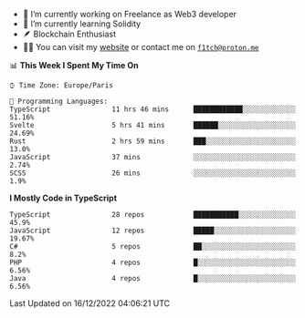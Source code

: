 - 🔭 I’m currently working on Freelance as Web3 developer
- 🌱 I’m currently learning Solidity
- 🪶 Blockchain Enthusiast
- 👨‍💻 You can visit my [website](https://f1tch.xyz) or contact me on [`f1tch@proton.me`](mailto:f1tch@proton.me)

<!--START_SECTION:waka-->
📊 **This Week I Spent My Time On** 

```text
⌚︎ Time Zone: Europe/Paris

💬 Programming Languages: 
TypeScript               11 hrs 46 mins      ████████████░░░░░░░░░░░░░   51.16% 
Svelte                   5 hrs 41 mins       ██████░░░░░░░░░░░░░░░░░░░   24.69% 
Rust                     2 hrs 59 mins       ███░░░░░░░░░░░░░░░░░░░░░░   13.0% 
JavaScript               37 mins             ░░░░░░░░░░░░░░░░░░░░░░░░░   2.74% 
SCSS                     26 mins             ░░░░░░░░░░░░░░░░░░░░░░░░░   1.9%

```

**I Mostly Code in TypeScript** 

```text
TypeScript               28 repos            ███████████░░░░░░░░░░░░░░   45.9% 
JavaScript               12 repos            █████░░░░░░░░░░░░░░░░░░░░   19.67% 
C#                       5 repos             ██░░░░░░░░░░░░░░░░░░░░░░░   8.2% 
PHP                      4 repos             █░░░░░░░░░░░░░░░░░░░░░░░░   6.56% 
Java                     4 repos             █░░░░░░░░░░░░░░░░░░░░░░░░   6.56%

```



 Last Updated on 16/12/2022 04:06:21 UTC
<!--END_SECTION:waka-->
